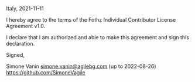 

Italy, 2021-11-11

I hereby agree to the terms of the Fothz Individual Contributor License Agreement v1.0.

I declare that I am authorized and able to make this agreement and sign this declaration.

Signed,

Simone Vanin simone.vanin@agilebg.com (up to 2022-08-26) https://github.com/SimoneVagile
